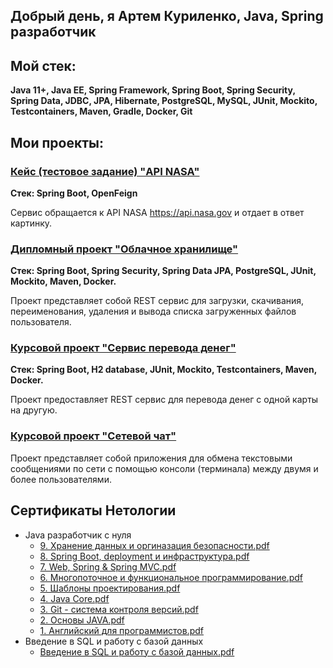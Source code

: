 ## Добрый день, я Артем Куриленко, Java, Spring разработчик

## Мой стек:
**Java 11+, Java EE, Spring Framework, Spring Boot, Spring Security, Spring Data, JDBC, JPA, Hibernate, PostgreSQL, MySQL, JUnit, Mockito, Testcontainers, Maven, Gradle, Docker, Git**
## Мои проекты:
### [Кейс (тестовое задание) "API NASA"](https://github.com/ArtJDev/rest_api_nasa)
**Стек: Spring Boot, OpenFeign**

Сервис обращается к API NASA https://api.nasa.gov и отдает в ответ картинку.
### [Дипломный проект "Облачное хранилище"](https://github.com/ArtJDev/CloudStorage)
**Стек: Spring Boot, Spring Security, Spring Data JPA, PostgreSQL, JUnit, Mockito, Maven, Docker.**

Проект представляет собой REST сервис для загрузки, скачивания, переименования, удаления и вывода списка загруженных файлов пользователя.
### [Курсовой проект "Сервис перевода денег"](https://github.com/ArtJDev/Transfer_Money_REST_API)
**Стек: Spring Boot, H2 database, JUnit, Mockito, Testcontainers, Maven, Docker.**

Проект предоставляет REST сервис для перевода денег с одной карты на другую.
### [Курсовой проект "Сетевой чат"](https://github.com/ArtJDev/OnlineChat)
Проект представляет собой приложения для обмена текстовыми сообщениями по сети с помощью консоли (терминала) между двумя и более пользователями.
## Сертификаты Нетологии
- Java разработчик с нуля
  - [9. Хранение данных и оргиназация безопасности.pdf](https://github.com/ArtJDev/ArtJDev/files/9973274/9.pdf)
  - [8. Spring Boot, deployment и инфраструктура.pdf](https://github.com/ArtJDev/ArtJDev/files/9973280/8.Spring.Boot.deployment.pdf)
  - [7. Web, Spring & Spring MVC.pdf](https://github.com/ArtJDev/ArtJDev/files/9973281/7.Web.Spring.Spring.MVC.pdf)
  - [6. Многопоточное и функциональное программирование.pdf](https://github.com/ArtJDev/ArtJDev/files/9973285/6.pdf)
  - [5. Шаблоны проектирования.pdf](https://github.com/ArtJDev/ArtJDev/files/9973286/5.pdf)
  - [4. Java Core.pdf](https://github.com/ArtJDev/ArtJDev/files/9973287/4.Java.Core.pdf)
  - [3. Git - система контроля версий.pdf](https://github.com/ArtJDev/ArtJDev/files/9973288/3.Git.-.pdf)
  - [2. Основы JAVA.pdf](https://github.com/ArtJDev/ArtJDev/files/9973289/2.JAVA.pdf)
  - [1. Английский для программистов.pdf](https://github.com/ArtJDev/ArtJDev/files/9973290/1.pdf)
- Введение в SQL и работу с базой данных
  - [Введение в SQL и работу с базой данных.pdf](https://github.com/ArtJDev/ArtJDev/files/9973295/SQL.pdf)
